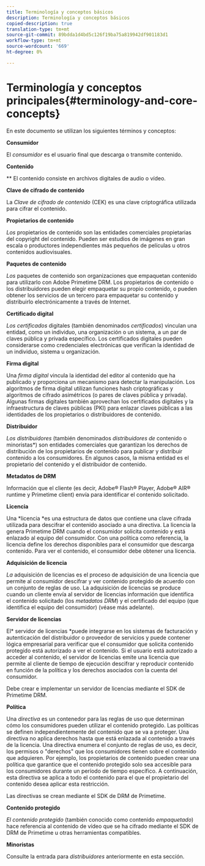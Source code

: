 ```yaml
---
title: Terminología y conceptos básicos
description: Terminología y conceptos básicos
copied-description: true
translation-type: tm+mt
source-git-commit: 89bdda1d4bd5c126f19ba75a819942df901183d1
workflow-type: tm+mt
source-wordcount: '669'
ht-degree: 0%

---
```



# Terminología y conceptos principales{#terminology-and-core-concepts}

En este documento se utilizan los siguientes términos y conceptos:

**Consumidor**

El *consumidor* es el usuario final que descarga o transmite contenido.

**Contenido**

** El contenido consiste en archivos digitales de audio o vídeo.

**Clave de cifrado de contenido**

La *Clave de cifrado de contenido* (CEK) es una clave criptográfica utilizada para cifrar el contenido.

**Propietarios de contenido**

*Los* propietarios de contenido son las entidades comerciales propietarias del copyright del contenido. Pueden ser estudios de imágenes en gran escala o productores independientes más pequeños de películas u otros contenidos audiovisuales.

**Paquetes de contenido**

*Los* paquetes de contenido son organizaciones que empaquetan contenido para utilizarlo con Adobe Primetime DRM. Los propietarios de contenido o los distribuidores pueden elegir empaquetar su propio contenido, o pueden obtener los servicios de un tercero para empaquetar su contenido y distribuirlo electrónicamente a través de Internet.

**Certificado digital**

*Los certificados*  digitales (también denominados  *certificados*) vinculan una entidad, como un individuo, una organización o un sistema, a un par de claves pública y privada específico. Los certificados digitales pueden considerarse como credenciales electrónicas que verifican la identidad de un individuo, sistema u organización.

**Firma digital**

Una *firma digital* vincula la identidad del editor al contenido que ha publicado y proporciona un mecanismo para detectar la manipulación. Los algoritmos de firma digital utilizan funciones hash criptográficas y algoritmos de cifrado asimétricos (o pares de claves pública y privada). Algunas firmas digitales también aprovechan los certificados digitales y la infraestructura de claves públicas (PKI) para enlazar claves públicas a las identidades de los propietarios o distribuidores de contenido.

**Distribuidor**

*Los distribuidores*  (también denominados  *distribuidores de* contenido o minoristas*) son entidades comerciales que garantizan los derechos de distribución de los propietarios de contenido para publicar y distribuir contenido a los consumidores. En algunos casos, la misma entidad es el propietario del contenido y el distribuidor de contenido.

**Metadatos de DRM**

Información que el cliente (es decir, Adobe® Flash® Player, Adobe® AIR® runtime y Primetime client) envía para identificar el contenido solicitado.

**Licencia**

Una *licencia *es una estructura de datos que contiene una clave cifrada utilizada para descifrar el contenido asociado a una directiva. La licencia la genera Primetime DRM cuando el consumidor solicita contenido y está enlazado al equipo del consumidor. Con una política como referencia, la licencia define los derechos disponibles para el consumidor que descarga contenido. Para ver el contenido, el consumidor debe obtener una licencia.

**Adquisición de licencia**

*La* adquisición de licencias es el proceso de adquisición de una licencia que permite al consumidor descifrar y ver contenido protegido de acuerdo con un conjunto de reglas de uso. La adquisición de licencias se produce cuando un cliente envía al servidor de licencias información que identifica el contenido solicitado (los *metadatos DRM*) y el certificado del equipo (que identifica el equipo del consumidor) (véase más adelante).

**Servidor de licencias**

El* servidor de licencias *puede integrarse en los sistemas de facturación y autenticación del distribuidor o proveedor de servicios y puede contener lógica empresarial para verificar que el consumidor que solicita contenido protegido está autorizado a ver el contenido. Si el usuario está autorizado a acceder al contenido, el servidor de licencias emite una licencia que permite al cliente de tiempo de ejecución descifrar y reproducir contenido en función de la política y los derechos asociados con la cuenta del consumidor.

Debe crear e implementar un servidor de licencias mediante el SDK de Primetime DRM.

**Política**

Una *directiva* es un contenedor para las reglas de uso que determinan cómo los consumidores pueden utilizar el contenido protegido. Las políticas se definen independientemente del contenido que se va a proteger. Una directiva no aplica derechos hasta que está enlazada al contenido a través de la licencia. Una directiva enumera el conjunto de reglas de uso, es decir, los permisos o &quot;derechos&quot; que los consumidores tienen sobre el contenido que adquieren. Por ejemplo, los propietarios de contenido pueden crear una política que garantice que el contenido protegido solo sea accesible para los consumidores durante un período de tiempo específico. A continuación, esta directiva se aplica a todo el contenido para el que el propietario del contenido desea aplicar esta restricción.

Las directivas se crean mediante el SDK de DRM de Primetime.

**Contenido protegido**

*El contenido protegido*  (también conocido como contenido  *empaquetado*) hace referencia al contenido de vídeo que se ha cifrado mediante el SDK de DRM de Primetime u otras herramientas compatibles.

**Minoristas**

Consulte la entrada para *distribuidores* anteriormente en esta sección.
